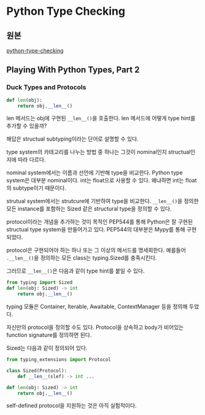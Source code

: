 # Python Type Checking

## 원본

[python-type-checking](https://realpython.com/python-type-checking/)

## Playing With Python Types, Part 2

### Duck Types and Protocols

```py
def len(obj):
    return obj.__len__()
```

len 메서드는 obj에 구현된 `__len__()`을 호출한다. len 메서드에 어떻게 type hint를 추가할 수 있을까?

해답은 structual subtyping이라는 단어로 설명할 수 있다.

type system의 카테고리를 나누는 방법 중 하나는 그것이 nominal인지 structual인지에 따라 다르다.

nominal system에서는 이름과 선언에 기반해 type을 비교한다. Python type system은 대부분 nominal이다. int는 float으로 사용할 수 있다. 왜냐하면 int는 float의 subtype이기 때문이다.

strutual system에서는 strutcure에 기반하여 type을 비교한다. `__len__()`을 정의한 모든 instance를 포함하는 Sized 같은 structural type을 정의할 수 있다.

protocol이라는 개념을 추가하는 것이 목적인 PEP544를 통해 Python은 잘 구현된 structual type system을 만들어가고 있다. PEP544의 대부분은 Mypy를 통해 구현되었다.

protocol은 구현되어야 하는 하나 또는 그 이상의 메서드를 명세회한다. 예를들어 `.__len__()`을 정의하는 모든 class는 typing.Sized를 충족시킨다.

그러므로 `__len__()`은 다음과 같이 type hint를 붙일 수 있다.

```py
from typing import Sized
def len(obj: Sized) -> int
    return obj.__len__()
```

typing 모듈은 Container, Iterable, Awaitable, ContextManager 등을 정의해 두었다.

자신만의 protocol을 정의할 수도 있다. Protocol을 상속하고 body가 비어있는 function signature를 정의하면 된다.

Sized는 다음과 같이 정의되어 있다.

```py
from typing_extensions import Protocol

class Sized(Protocol):
    def __len__(slef) -> int ...

def len(obj: Sized) -> int
    return obj.__len__()
```

self-defined protocol을 지원하는 것은 아직 실험적이다.
